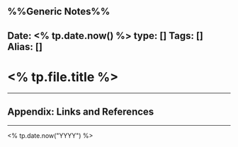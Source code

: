 
%%Generic Notes%%
---
Date: <% tp.date.now() %>
type: []
Tags: []
Alias: []
---

# <% tp.file.title %>

***

## Appendix: Links and References

***

<% tp.date.now("YYYY") %>

